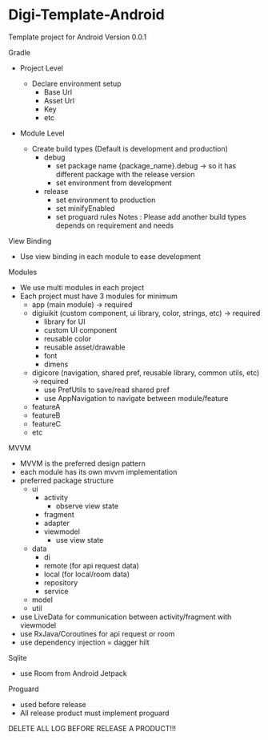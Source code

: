# Digi-Template-Android
Template project for Android Version 0.0.1

Gradle
- Project Level
    - Declare environment setup
        - Base Url
        - Asset Url
        - Key
        - etc

- Module Level
    - Create build types (Default is development and production)
        - debug
            - set package name {package_name}.debug -> so it has different package with the release version
            - set environment from development
        - release
            - set environment to production
            - set minifyEnabled
            - set proguard rules
Notes : Please add another build types depends on requirement and needs

View Binding
- Use view binding in each module to ease development

Modules
- We use multi modules in each project
- Each project must have 3 modules for minimum
    - app (main module) -> required
    - digiuikit (custom component, ui library, color, strings, etc) -> required
        - library for UI
        - custom UI component
        - reusable color
        - reusable asset/drawable
        - font
        - dimens
    - digicore (navigation, shared pref, reusable library, common utils, etc) -> required
        - use PrefUtils to save/read shared pref
        - use AppNavigation to navigate between module/feature
    - featureA
    - featureB
    - featureC
    - etc

MVVM
- MVVM is the preferred design pattern
- each module has its own mvvm implementation
- preferred package structure
    - ui
        - activity
            - observe view state
        - fragment
        - adapter
        - viewmodel
            - use view state
    - data
        - di
        - remote (for api request data)
        - local (for local/room data)
        - repository
        - service
    - model
    - util
- use LiveData for communication between activity/fragment with viewmodel
- use RxJava/Coroutines for api request or room
- use dependency injection = dagger hilt

Sqlite
- use Room from Android Jetpack

Proguard
- used before release
- All release product must implement proguard

DELETE ALL LOG BEFORE RELEASE A PRODUCT!!!
